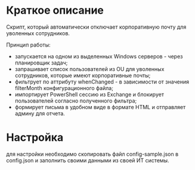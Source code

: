 # Краткое описание
Скрипт, который автоматически отключает корпоративную почту для уволенных сотрудников.

Принцип работы:
- запускается на одном из выделенных Windows серверов - через планировщик задач;
- запрашивает список пользователей из OU для уволенных сотрудников, которые имеют корпоративные почты;
- фильтрует по аттрибуту whenChanged - в зависимости от значения filterMonth конфигурационного файла;
- импортирует PowerShell сессию из Exchange и блокирует пользователей согласно полученного фильтра;
- формирует письма в удобном виде в формате HTML и отправляет админу для отчета.

# Настройка
для настройки необходимо скопировать файл config-sample.json в config.json и заполнить своими данными из своей ИТ системы.